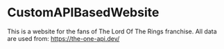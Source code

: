 # CustomAPIBasedWebsite
This is a website for the fans of The Lord Of The Rings franchise. All data are used from: https://the-one-api.dev/
